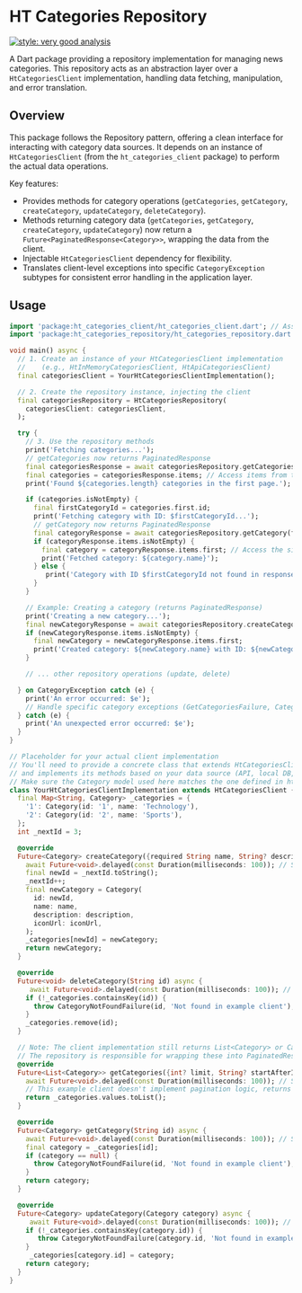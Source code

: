 # HT Categories Repository

[![style: very good analysis](https://img.shields.io/badge/style-very_good_analysis-B22C89.svg)](https://pub.dev/packages/very_good_analysis)

A Dart package providing a repository implementation for managing news categories. This repository acts as an abstraction layer over a `HtCategoriesClient` implementation, handling data fetching, manipulation, and error translation.

## Overview

This package follows the Repository pattern, offering a clean interface for interacting with category data sources. It depends on an instance of `HtCategoriesClient` (from the `ht_categories_client` package) to perform the actual data operations.

Key features:

-   Provides methods for category operations (`getCategories`, `getCategory`, `createCategory`, `updateCategory`, `deleteCategory`).
-   Methods returning category data (`getCategories`, `getCategory`, `createCategory`, `updateCategory`) now return a `Future<PaginatedResponse<Category>>`, wrapping the data from the client.
-   Injectable `HtCategoriesClient` dependency for flexibility.
-   Translates client-level exceptions into specific `CategoryException` subtypes for consistent error handling in the application layer.

## Usage

```dart
import 'package:ht_categories_client/ht_categories_client.dart'; // Assuming you have a client implementation
import 'package:ht_categories_repository/ht_categories_repository.dart';

void main() async {
  // 1. Create an instance of your HtCategoriesClient implementation
  //    (e.g., HtInMemoryCategoriesClient, HtApiCategoriesClient)
  final categoriesClient = YourHtCategoriesClientImplementation();

  // 2. Create the repository instance, injecting the client
  final categoriesRepository = HtCategoriesRepository(
    categoriesClient: categoriesClient,
  );

  try {
    // 3. Use the repository methods
    print('Fetching categories...');
    // getCategories now returns PaginatedResponse
    final categoriesResponse = await categoriesRepository.getCategories();
    final categories = categoriesResponse.items; // Access items from the response
    print('Found ${categories.length} categories in the first page.');

    if (categories.isNotEmpty) {
      final firstCategoryId = categories.first.id;
      print('Fetching category with ID: $firstCategoryId...');
      // getCategory now returns PaginatedResponse
      final categoryResponse = await categoriesRepository.getCategory(firstCategoryId);
      if (categoryResponse.items.isNotEmpty) {
        final category = categoryResponse.items.first; // Access the single item
        print('Fetched category: ${category.name}');
      } else {
         print('Category with ID $firstCategoryId not found in response.');
      }
    }

    // Example: Creating a category (returns PaginatedResponse)
    print('Creating a new category...');
    final newCategoryResponse = await categoriesRepository.createCategory(name: 'Business');
    if (newCategoryResponse.items.isNotEmpty) {
      final newCategory = newCategoryResponse.items.first;
      print('Created category: ${newCategory.name} with ID: ${newCategory.id}');
    }

    // ... other repository operations (update, delete)

  } on CategoryException catch (e) {
    print('An error occurred: $e');
    // Handle specific category exceptions (GetCategoriesFailure, CategoryNotFoundFailure, etc.)
  } catch (e) {
    print('An unexpected error occurred: $e');
  }
}

// Placeholder for your actual client implementation
// You'll need to provide a concrete class that extends HtCategoriesClient
// and implements its methods based on your data source (API, local DB, etc.).
// Make sure the Category model used here matches the one defined in ht_categories_client.
class YourHtCategoriesClientImplementation extends HtCategoriesClient {
  final Map<String, Category> _categories = {
    '1': Category(id: '1', name: 'Technology'),
    '2': Category(id: '2', name: 'Sports'),
  };
  int _nextId = 3;

  @override
  Future<Category> createCategory({required String name, String? description, String? iconUrl}) async {
    await Future<void>.delayed(const Duration(milliseconds: 100)); // Simulate network delay
    final newId = _nextId.toString();
    _nextId++;
    final newCategory = Category(
      id: newId,
      name: name,
      description: description,
      iconUrl: iconUrl,
    );
    _categories[newId] = newCategory;
    return newCategory;
  }

  @override
  Future<void> deleteCategory(String id) async {
     await Future<void>.delayed(const Duration(milliseconds: 100)); // Simulate network delay
    if (!_categories.containsKey(id)) {
      throw CategoryNotFoundFailure(id, 'Not found in example client');
    }
    _categories.remove(id);
  }

  // Note: The client implementation still returns List<Category> or Category directly.
  // The repository is responsible for wrapping these into PaginatedResponse.
  @override
  Future<List<Category>> getCategories({int? limit, String? startAfterId}) async {
    await Future<void>.delayed(const Duration(milliseconds: 100)); // Simulate network delay
    // This example client doesn't implement pagination logic, returns all.
    return _categories.values.toList();
  }

  @override
  Future<Category> getCategory(String id) async {
    await Future<void>.delayed(const Duration(milliseconds: 100)); // Simulate network delay
    final category = _categories[id];
    if (category == null) {
      throw CategoryNotFoundFailure(id, 'Not found in example client');
    }
    return category;
  }

  @override
  Future<Category> updateCategory(Category category) async {
     await Future<void>.delayed(const Duration(milliseconds: 100)); // Simulate network delay
    if (!_categories.containsKey(category.id)) {
       throw CategoryNotFoundFailure(category.id, 'Not found in example client');
    }
     _categories[category.id] = category;
    return category;
  }
}
```
